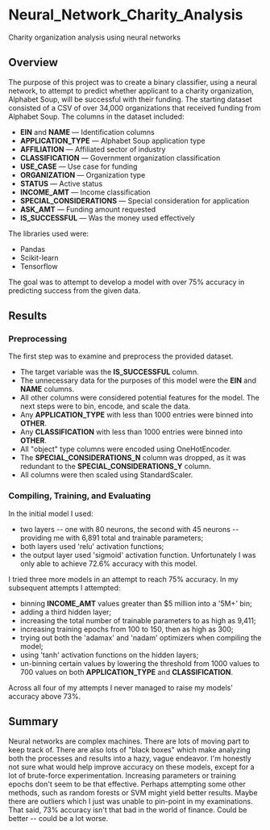 # Neural_Network_Charity_Analysis
Charity organization analysis using neural networks

## Overview
The purpose of this project was to create a binary classifier, using a neural network, to attempt to predict whether applicant to a charity organization, Alphabet Soup, will be successful with their funding.
The starting dataset consisted of a CSV of over 34,000 organizations that received funding from Alphabet Soup. The columns in the dataset included:
* **EIN** and **NAME** — Identification columns
* **APPLICATION_TYPE** — Alphabet Soup application type
* **AFFILIATION** — Affiliated sector of industry
* **CLASSIFICATION** — Government organization classification
* **USE_CASE** — Use case for funding
* **ORGANIZATION** — Organization type
* **STATUS** — Active status
* **INCOME_AMT** — Income classification
* **SPECIAL_CONSIDERATIONS** — Special consideration for application
* **ASK_AMT** — Funding amount requested
* **IS_SUCCESSFUL** — Was the money used effectively

The libraries used were:
* Pandas
* Scikit-learn
* Tensorflow

The goal was to attempt to develop a model with over 75% accuracy in predicting success from the given data.

## Results
### Preprocessing
The first step was to examine and preprocess the provided dataset. 
* The target variable was the **IS_SUCCESSFUL** column.
* The unnecessary data for the purposes of this model were the **EIN** and **NAME** columns.
* All other columns were considered potential features for the model.
The next steps were to bin, encode, and scale the data.
* Any **APPLICATION_TYPE** with less than 1000 entries were binned into **OTHER**.
* Any **CLASSIFICATION** with less than 1000 entries were binned into **OTHER**.
* All "object" type columns were encoded using OneHotEncoder.
* The **SPECIAL_CONSIDERATIONS_N** column was dropped, as it was redundant to the **SPECIAL_CONSIDERATIONS_Y** column.
* All columns were then scaled using StandardScaler.

### Compiling, Training, and Evaluating
In the initial model I used:
* two layers -- one with 80 neurons, the second with 45 neurons -- providing me with 6,891 total and trainable parameters;
* both layers used 'relu' activation functions;
* the output layer used 'sigmoid' activation function.
Unfortunately I was only able to achieve 72.6% accuracy with this model.

I tried three more models in an attempt to reach 75% accuracy. In my subsequent attempts I attempted:
* binning **INCOME_AMT** values greater than $5 million into a '5M+' bin;
* adding a third hidden layer;
* increasing the total number of trainable parameters to as high as 9,411;
* increasing training epochs from 100 to 150, then as high as 300;
* trying out both the 'adamax' and 'nadam' optimizers when compiling the model;
* using 'tanh' activation functions on the hidden layers;
* un-binning certain values by lowering the threshold from 1000 values to 700 values on both **APPLICATION_TYPE** and **CLASSIFICATION**.

Across all four of my attempts I never managed to raise my models' accuracy above 73%.

## Summary
Neural networks are complex machines. There are lots of moving part to keep track of. There are also lots of "black boxes" which make analyzing both the processes and results into a hazy, vague endeavor. I'm honestly not sure what would help improve accuracy on these models, except for a lot of brute-force experimentation. Increasing parameters or training epochs don't seem to be that effective. Perhaps attempting some other methods, such as random forests or SVM might yield better results. Maybe there are outliers which I just was unable to pin-point in my examinations. That said, 73% accuracy isn't that bad in the world of finance. Could be better -- could be a lot worse.